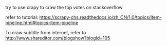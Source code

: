 try to use crapy to craw the top votes on stackoverflow

refer to tutorial: https://scrapy-chs.readthedocs.io/zh_CN/1.0/topics/item-pipeline.html#topics-item-pipeline

To craw subtitle from internet, refer to http://www.shareditor.com/blogshow?blogId=105
